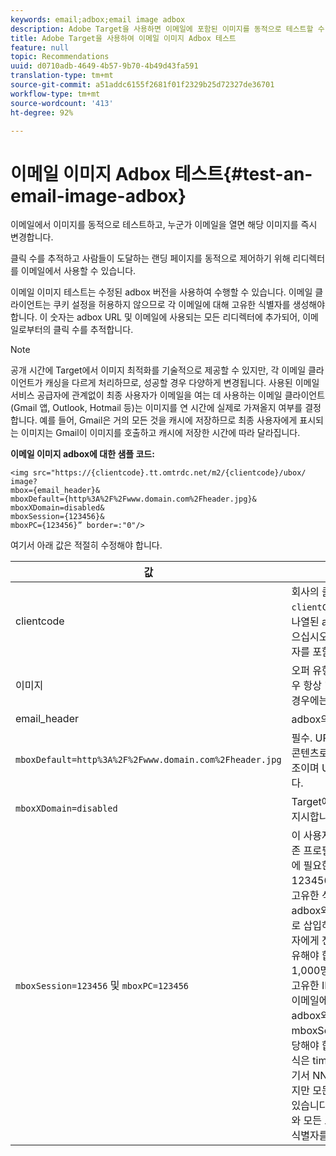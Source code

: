 ```yaml
---
keywords: email;adbox;email image adbox
description: Adobe Target을 사용하면 이메일에 포함된 이미지를 동적으로 테스트할 수 있고 이메일을 열면 해당 이미지를 즉각적으로 변경할 수 있습니다.
title: Adobe Target을 사용하여 이메일 이미지 Adbox 테스트
feature: null
topic: Recommendations
uuid: d0710adb-4649-4b57-9b70-4b49d43fa591
translation-type: tm+mt
source-git-commit: a51addc6155f2681f01f2329b25d72327de36701
workflow-type: tm+mt
source-wordcount: '413'
ht-degree: 92%

---
```



# 이메일 이미지 Adbox 테스트{#test-an-email-image-adbox}

이메일에서 이미지를 동적으로 테스트하고, 누군가 이메일을 열면 해당 이미지를 즉시 변경합니다.

클릭 수를 추적하고 사람들이 도달하는 랜딩 페이지를 동적으로 제어하기 위해 리디렉터를 이메일에서 사용할 수 있습니다.

이메일 이미지 테스트는 수정된 adbox 버전을 사용하여 수행할 수 있습니다. 이메일 클라이언트는 쿠키 설정을 허용하지 않으므로 각 이메일에 대해 고유한 식별자를 생성해야 합니다. 이 숫자는 adbox URL 및 이메일에 사용되는 모든 리디렉터에 추가되어, 이메일로부터의 클릭 수를 추적합니다.

>[!NOTE]
>
>공개 시간에 Target에서 이미지 최적화를 기술적으로 제공할 수 있지만, 각 이메일 클라이언트가 캐싱을 다르게 처리하므로, 성공할 경우 다양하게 변경됩니다. 사용된 이메일 서비스 공급자에 관계없이 최종 사용자가 이메일을 여는 데 사용하는 이메일 클라이언트(Gmail 앱, Outlook, Hotmail 등)는 이미지를 연 시간에 실제로 가져올지 여부를 결정합니다. 예를 들어, Gmail은 거의 모든 것을 캐시에 저장하므로 최종 사용자에게 표시되는 이미지는 Gmail이 이미지를 호출하고 캐시에 저장한 시간에 따라 달라집니다.

**이메일 이미지 adbox에 대한 샘플 코드:**

```
<img src="https://{clientcode}.tt.omtrdc.net/m2/​{clientcode}/ubox/​image?
mbox={email_header}&
mboxDefault=​{http%3A%2F%2Fwww.domain.com%2Fheader.jpg}&
mboxXDomain=disabled&
mboxSession={123456}&
mboxPC={123456}” border=:"0"/>
```

여기서 아래 값은 적절히 수정해야 합니다.

| 값 | 설명 |
|--- |--- |
| clientcode | 회사의 클라이언트 코드입니다. `clientCode='yourclientcode'`로 나열된 at.js 또는 mbox.js에서 찾으십시오. 모두 소문자이고 특수 문자를 포함하지 않습니다. |
| 이미지 | 오퍼 유형입니다. 그래픽 광고의 경우 항상 &quot;image&quot;이며 리디렉터의 경우에는 &quot;page&quot;입니다. |
| email_header | adbox의 이름입니다. |
| `mboxDefault=http%3A%2F%2Fwww.domain.com%2Fheader.jpg` | 필수. URL을 adbox의 적절한 기본 콘텐츠로 바꿉니다. 이것은 절대 참조이며 URL로 인코딩되어야 합니다. |
| `mboxXDomain=disabled` | Target에 쿠키를 설정하지 않도록 지시합니다. |
| `mboxSession=123456` 및 `mboxPC=123456` | 이 사용자의 프로필을 사이트의 기존 프로필과 병합하기 위해 Target에 필요한 두 개의 값입니다. 123456은 이메일에 대해 생성된 고유한 식별자입니다. 이 값을 모든 adbox와 리디렉터 URL에 동적으로 삽입하십시오. 이 숫자는 각 사용자에게 전송된 각 이메일에 대해 고유해야 합니다. 주별 이메일을 1,000명에게 전송하면 1,000개의 고유한 ID가 생성되어야 합니다.<br>이메일에 대한 고유한 식별자는 각 adbox와 리디렉터 URL에서 mboxSession 및 mboxPC에 할당해야 합니다. 이 식별자의 권장 형식은 timestamp-NNNNN이고 여기서 NNNNN은 임의의 5자리 숫자지만 모든 영숫자 형식을 사용할 수 있습니다. 일부 대량 이메일 서비스와 모든 프로그래밍 언어는 이 고유 식별자를 생성할 수 있습니다. |
